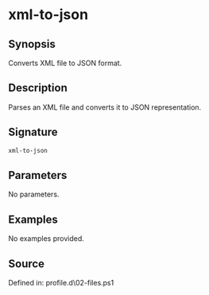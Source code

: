 # xml-to-json

## Synopsis

Converts XML file to JSON format.

## Description

Parses an XML file and converts it to JSON representation.

## Signature

```powershell
xml-to-json
```

## Parameters

No parameters.

## Examples

No examples provided.

## Source

Defined in: profile.d\02-files.ps1
